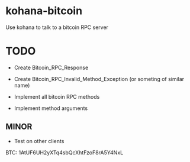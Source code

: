 kohana-bitcoin
==============

Use kohana to talk to a bitcoin RPC server


# TODO
- Create Bitcoin_RPC_Response
- Create Bitcoin_RPC_Invalid_Method_Exception (or someting of similar name)

- Implement all bitcoin RPC methods
- Implement method arguments

## MINOR
- Test on other clients

BTC: 1AtUF6UH2yXTq4sbQcXhtFzoF8rA5Y4NxL
